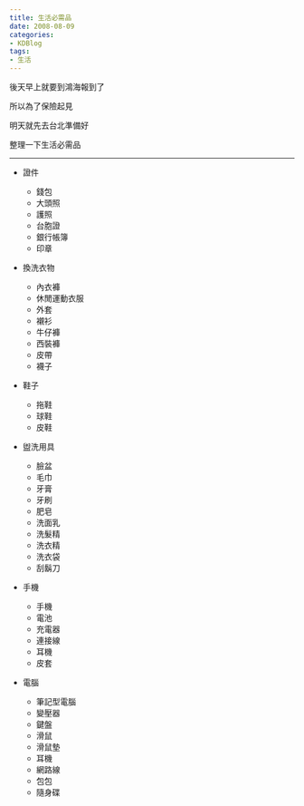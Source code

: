 ```yaml
---
title: 生活必需品
date: 2008-08-09
categories:
- KDBlog
tags:
- 生活
---
```

後天早上就要到鴻海報到了

所以為了保險起見

明天就先去台北準備好

整理一下生活必需品

---

* 證件
	* 錢包
	* 大頭照
	* 護照
	* 台胞證
	* 銀行帳簿
	* 印章

* 換洗衣物
	* 內衣褲
	* 休閒運動衣服
	* 外套
	* 襯衫
	* 牛仔褲
	* 西裝褲
	* 皮帶
	* 襪子

* 鞋子
	* 拖鞋
	* 球鞋
	* 皮鞋

* 盥洗用具
	* 臉盆
	* 毛巾
	* 牙膏
	* 牙刷
	* 肥皂
	* 洗面乳
	* 洗髮精
	* 洗衣精
	* 洗衣袋
	* 刮鬍刀

* 手機
	* 手機
	* 電池
	* 充電器
	* 連接線
	* 耳機
	* 皮套

* 電腦
	* 筆記型電腦
	* 變壓器
	* 鍵盤
	* 滑鼠
	* 滑鼠墊
	* 耳機
	* 網路線
	* 包包
	* 隨身碟
